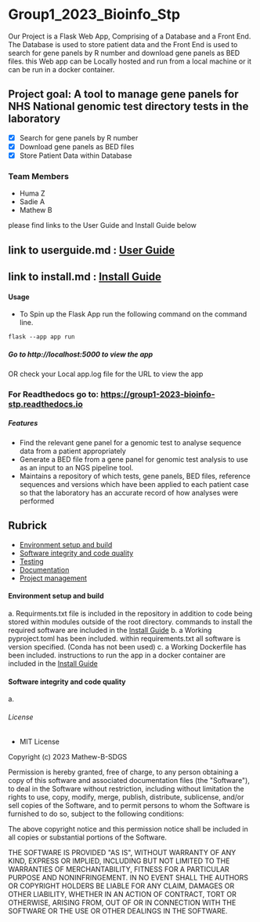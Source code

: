 # Group1_2023_Bioinfo_Stp

Our Project is a Flask Web App, Comprising of a Database and a Front End. 
The Database is used to store patient data and the Front End is used to search for gene panels by R number and download gene panels as BED files.
this Web app can be Locally hosted and run from a local machine or it can be run in a docker container.

## Project goal: A tool to manage gene panels for NHS National genomic test directory tests in the laboratory
- [x] Search for gene panels by R number 
- [x] Download gene panels as BED files
- [x] Store Patient Data within Database

### Team Members
- Huma Z
- Sadie A
- Mathew B

please find links to the User Guide and Install Guide below 
## link to userguide.md :  [User Guide](/USERGUIDE.md)
## link to install.md : [Install Guide](/INSTALL.md)
 

#### Usage
- To Spin up the Flask App run the following command on the command line. 
```
flask --app app run 
```
##### Go to http://localhost:5000 to view the app 
OR check your Local app.log file for the URL to view the app

### For Readthedocs go to: https://group1-2023-bioinfo-stp.readthedocs.io

##### Features

- Find the relevant gene panel for a genomic test to analyse sequence data from a patient appropriately
- Generate a BED file from a gene panel for genomic test analysis to use as an input to an NGS pipeline tool.
- Maintains a repository of which tests, gene panels, BED files, reference sequences and versions which have been applied to each patient case so that the laboratory has an accurate record of how analyses were performed

## Rubrick 
- [Environment setup and build](#environment-setup-and-build)
- [Software integrity and code quality](#software-integrity-and-code-quality)
- [Testing](#testing)
- [Documentation](#documentation)
- [Project management](#project-management)

#### Environment setup and build
a. Requirments.txt file is included in the repository in addition to code being stored within modules outside of the root directory. commands to install the required software are included in the [Install Guide](/INSTALL.md)
b. a Working pyproject.toml has been included. within  requirements.txt all software is version specified. (Conda has not been used)
c. a Working Dockerfile has been included. instructions to run the app in a docker container are included in the [Install Guide](/INSTALL.md)

#### Software integrity and code quality
a. 



###### License 

- MIT License

Copyright (c) 2023 Mathew-B-SDGS

Permission is hereby granted, free of charge, to any person obtaining a copy
of this software and associated documentation files (the "Software"), to deal
in the Software without restriction, including without limitation the rights
to use, copy, modify, merge, publish, distribute, sublicense, and/or sell
copies of the Software, and to permit persons to whom the Software is
furnished to do so, subject to the following conditions:

The above copyright notice and this permission notice shall be included in all
copies or substantial portions of the Software.

THE SOFTWARE IS PROVIDED "AS IS", WITHOUT WARRANTY OF ANY KIND, EXPRESS OR
IMPLIED, INCLUDING BUT NOT LIMITED TO THE WARRANTIES OF MERCHANTABILITY,
FITNESS FOR A PARTICULAR PURPOSE AND NONINFRINGEMENT. IN NO EVENT SHALL THE
AUTHORS OR COPYRIGHT HOLDERS BE LIABLE FOR ANY CLAIM, DAMAGES OR OTHER
LIABILITY, WHETHER IN AN ACTION OF CONTRACT, TORT OR OTHERWISE, ARISING FROM,
OUT OF OR IN CONNECTION WITH THE SOFTWARE OR THE USE OR OTHER DEALINGS IN THE
SOFTWARE.
